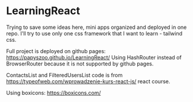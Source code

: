 # LearningReact
Trying to save some ideas here, mini apps organized and deployed in one repo.
I'll try to use only one css framework that I want to learn - tailwind css.

Full project is deployed on github pages: https://papyszoo.github.io/LearningReact/
Using HashRouter instead of BrowserRouter because it is not supported by github pages.

ContactsList and FilteredUsersList code is from https://typeofweb.com/wprowadzenie-kurs-react-js/ react course.

Using boxicons: https://boxicons.com/